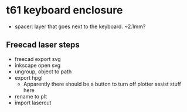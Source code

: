 # t61 keyboard enclosure

* spacer: layer that goes next to the keyboard. ~2.1mm?

## Freecad laser steps
* freecad export svg
* inkscape open svg
* ungroup, object to path
* export hpgl
  * Apparently there should be a button to turn off plotter assist stuff here
* rename to plt
* import lasercut
